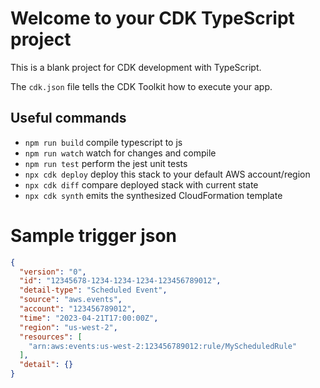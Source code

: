 # Welcome to your CDK TypeScript project

This is a blank project for CDK development with TypeScript.

The `cdk.json` file tells the CDK Toolkit how to execute your app.

## Useful commands

* `npm run build`   compile typescript to js
* `npm run watch`   watch for changes and compile
* `npm run test`    perform the jest unit tests
* `npx cdk deploy`  deploy this stack to your default AWS account/region
* `npx cdk diff`    compare deployed stack with current state
* `npx cdk synth`   emits the synthesized CloudFormation template


# Sample trigger json
```json
{
  "version": "0",
  "id": "12345678-1234-1234-1234-123456789012",
  "detail-type": "Scheduled Event",
  "source": "aws.events",
  "account": "123456789012",
  "time": "2023-04-21T17:00:00Z",
  "region": "us-west-2",
  "resources": [
    "arn:aws:events:us-west-2:123456789012:rule/MyScheduledRule"
  ],
  "detail": {}
}

```